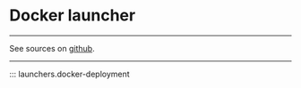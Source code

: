 # Docker launcher

----
See sources on [github](https://github.com/cmolinier-phd/federated-learning-attack-framework/blob/main/launchers/docker-deployment.py).

----

::: launchers.docker-deployment